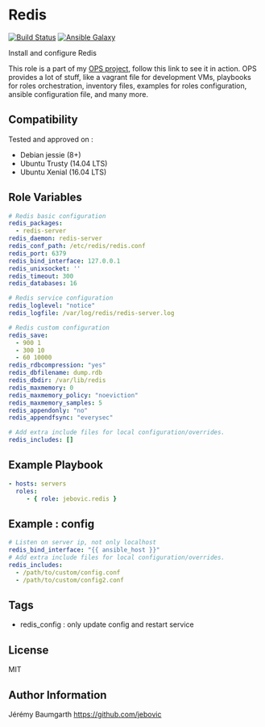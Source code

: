 Redis
=====

[![Build Status](https://travis-ci.org/jebovic/ansible-redis.svg?branch=master)](https://travis-ci.org/jebovic/ansible-redis) [![Ansible Galaxy](https://img.shields.io/badge/galaxy-jebovic.redis-blue.svg?style=flat)](https://galaxy.ansible.com/jebovic/redis)

Install and configure Redis

This role is a part of my [OPS project](https://github.com/jebovic/ops), follow this link to see it in action. OPS provides a lot of stuff, like a vagrant file for development VMs, playbooks for roles orchestration, inventory files, examples for roles configuration, ansible configuration file, and many more.

Compatibility
-------------

Tested and approved on :

* Debian jessie (8+)
* Ubuntu Trusty (14.04 LTS)
* Ubuntu Xenial (16.04 LTS)

Role Variables
--------------

```yaml
# Redis basic configuration
redis_packages:
  - redis-server
redis_daemon: redis-server
redis_conf_path: /etc/redis/redis.conf
redis_port: 6379
redis_bind_interface: 127.0.0.1
redis_unixsocket: ''
redis_timeout: 300
redis_databases: 16

# Redis service configuration
redis_loglevel: "notice"
redis_logfile: /var/log/redis/redis-server.log

# Redis custom configuration
redis_save:
  - 900 1
  - 300 10
  - 60 10000
redis_rdbcompression: "yes"
redis_dbfilename: dump.rdb
redis_dbdir: /var/lib/redis
redis_maxmemory: 0
redis_maxmemory_policy: "noeviction"
redis_maxmemory_samples: 5
redis_appendonly: "no"
redis_appendfsync: "everysec"

# Add extra include files for local configuration/overrides.
redis_includes: []
```

Example Playbook
----------------

```yaml
- hosts: servers
  roles:
     - { role: jebovic.redis }
```

Example : config
----------------

```yaml
# Listen on server ip, not only localhost
redis_bind_interface: "{{ ansible_host }}"
# Add extra include files for local configuration/overrides.
redis_includes:
  - /path/to/custom/config.conf
  - /path/to/custom/config2.conf
```

Tags
----

* redis_config : only update config and restart service

License
-------

MIT

Author Information
------------------

Jérémy Baumgarth https://github.com/jebovic
